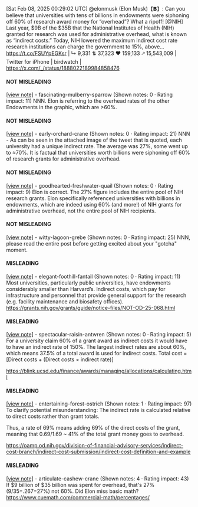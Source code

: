 [Sat Feb 08, 2025 00:29:02 UTC] @elonmusk (Elon Musk)【𝗕】: Can you believe that universities with tens of billions in endowments were siphoning off 60% of research award money for “overhead”?  What a ripoff! [@NIH] Last year, $9B of the $35B that the National Institutes of Health (NIH) granted for research was used for administrative overhead, what is known as “indirect costs.” Today, NIH lowered the maximum indirect cost rate research institutions can charge the government to 15%, above… https://t.co/FSUYpEGKsr | ↳ 9,331 ⇅ 37,323 ♥ 159,133 🡕 15,543,009 | Twitter for iPhone | birdwatch | https://x.com/_/status/1888022189984858476

#### NOT MISLEADING

[[view note]](https://x.com/i/birdwatch/n/1888034843071832193) - fascinating-mulberry-sparrow (Shown notes: 0 · Rating impact: 11)
NNN. Elon is referring to the overhead rates of the other Endowments in the graphic, which are >60%.

#### NOT MISLEADING

[[view note]](https://x.com/i/birdwatch/n/1888034037735752007) - early-orchard-crane (Shown notes: 0 · Rating impact: 21)
NNN - As can be seen in the attached image of the tweet that is quoted, each university had a unique indirect rate. The average was 27%, some went up to ≈70%. It is factual that universities worth billions were siphoning off 60% of research grants for administrative overhead.

#### NOT MISLEADING

[[view note]](https://x.com/i/birdwatch/n/1888033775109451846) - goodhearted-freshwater-quail (Shown notes: 0 · Rating impact: 9)
Elon is correct.  The 27% figure includes the entire pool of NIH research grants.  Elon specifically referenced universities with billions in endowments, which are indeed using 60% (and more!) of NIH grants for administrative overhead, not the entire pool of NIH recipients.

#### NOT MISLEADING

[[view note]](https://x.com/i/birdwatch/n/1888032815448805511) - witty-lagoon-grebe (Shown notes: 0 · Rating impact: 25)
NNN, please read the entire post before getting excited about your "gotcha" moment. 

#### MISLEADING

[[view note]](https://x.com/i/birdwatch/n/1888372277806244224) - elegant-foothill-fantail (Shown notes: 0 · Rating impact: 11)
Most universities, particularly public universities, have endowments considerably smaller than Harvard’s. Indirect costs, which pay for infrastructure and personnel that provide general support for the research (e.g. facility maintenance and biosafety offices). 
https://grants.nih.gov/grants/guide/notice-files/NOT-OD-25-068.html

#### MISLEADING

[[view note]](https://x.com/i/birdwatch/n/1888071096102232086) - spectacular-raisin-antwren (Shown notes: 0 · Rating impact: 5)
For a university claim 60% of a grant award as indirect costs it would have to have an indirect rate of 150%.  The largest indirect rates are about 60%, which means 37.5% of a total award is used for indirect costs. Total  cost = [Direct costs + (Direct costs × indirect rate)]

https://blink.ucsd.edu/finance/awards/managing/allocations/calculating.html

#### MISLEADING

[[view note]](https://x.com/i/birdwatch/n/1888067701249294851) - entertaining-forest-ostrich (Shown notes: 1 · Rating impact: 97)
To clarify potential misunderstanding: The indirect rate is calculated relative to direct costs rather than grant totals.

Thus, a rate of 69% means adding 69% of the direct costs of the grant, meaning that 0.69/1.69 ~ 41% of the total grant money goes to overhead.

https://oamp.od.nih.gov/division-of-financial-advisory-services/indirect-cost-branch/indirect-cost-submission/indirect-cost-definition-and-example

#### MISLEADING

[[view note]](https://x.com/i/birdwatch/n/1888030153529507863) - articulate-cashew-crane (Shown notes: 4 · Rating impact: 43)
If $9 billion of $35 billion was spent for overhead, that's 27% (9/35=.267=27%) not 60%. Did Elon miss basic math?https://www.cuemath.com/commercial-math/percentages/
